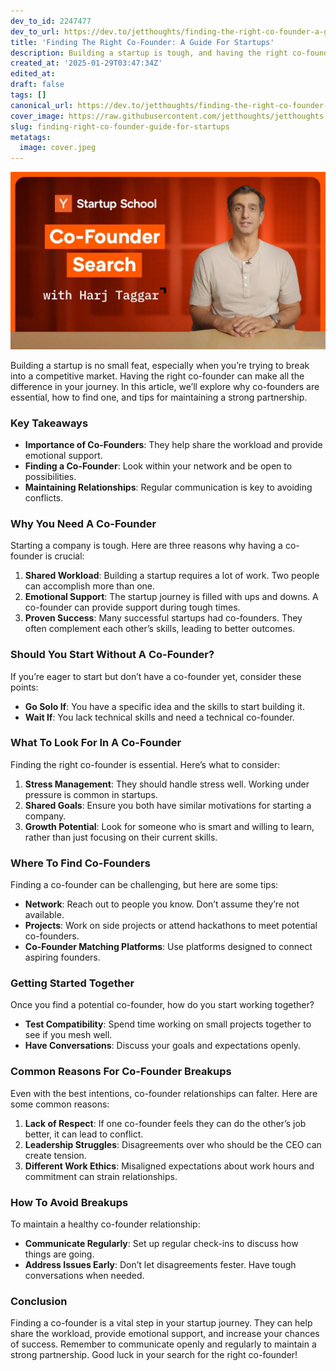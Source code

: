 ```yaml
---
dev_to_id: 2247477
dev_to_url: https://dev.to/jetthoughts/finding-the-right-co-founder-a-guide-for-startups-fei
title: 'Finding The Right Co-Founder: A Guide For Startups'
description: Building a startup is tough, and having the right co-founder can make all the difference. This guide explores why co-founders are essential, how to find one, and tips for maintaining a strong partnership.
created_at: '2025-01-29T03:47:34Z'
edited_at:
draft: false
tags: []
canonical_url: https://dev.to/jetthoughts/finding-the-right-co-founder-a-guide-for-startups-fei
cover_image: https://raw.githubusercontent.com/jetthoughts/jetthoughts.github.io/master/content/blog/finding-right-co-founder-guide-for-startups/cover.jpeg
slug: finding-right-co-founder-guide-for-startups
metatags:
  image: cover.jpeg
---
```

[![Finding The Right Co-Founder: A Guide For Startups](file_0.webp)](https://www.youtube.com/watch?v=Fk9BCr5pLTU)

Building a startup is no small feat, especially when you’re trying to break into a competitive market. Having the right co-founder can make all the difference in your journey. In this article, we’ll explore why co-founders are essential, how to find one, and tips for maintaining a strong partnership.

### Key Takeaways

*   **Importance of Co-Founders**: They help share the workload and provide emotional support.
*   **Finding a Co-Founder**: Look within your network and be open to possibilities.
*   **Maintaining Relationships**: Regular communication is key to avoiding conflicts.

### Why You Need A Co-Founder

Starting a company is tough. Here are three reasons why having a co-founder is crucial:

1.  **Shared Workload**: Building a startup requires a lot of work. Two people can accomplish more than one.
2.  **Emotional Support**: The startup journey is filled with ups and downs. A co-founder can provide support during tough times.
3.  **Proven Success**: Many successful startups had co-founders. They often complement each other’s skills, leading to better outcomes.

### Should You Start Without A Co-Founder?

If you’re eager to start but don’t have a co-founder yet, consider these points:

*   **Go Solo If**: You have a specific idea and the skills to start building it.
*   **Wait If**: You lack technical skills and need a technical co-founder.

### What To Look For In A Co-Founder

Finding the right co-founder is essential. Here’s what to consider:

1.  **Stress Management**: They should handle stress well. Working under pressure is common in startups.
2.  **Shared Goals**: Ensure you both have similar motivations for starting a company.
3.  **Growth Potential**: Look for someone who is smart and willing to learn, rather than just focusing on their current skills.

### Where To Find Co-Founders

Finding a co-founder can be challenging, but here are some tips:

*   **Network**: Reach out to people you know. Don’t assume they’re not available.
*   **Projects**: Work on side projects or attend hackathons to meet potential co-founders.
*   **Co-Founder Matching Platforms**: Use platforms designed to connect aspiring founders.

### Getting Started Together

Once you find a potential co-founder, how do you start working together?

*   **Test Compatibility**: Spend time working on small projects together to see if you mesh well.
*   **Have Conversations**: Discuss your goals and expectations openly.

### Common Reasons For Co-Founder Breakups

Even with the best intentions, co-founder relationships can falter. Here are some common reasons:

1.  **Lack of Respect**: If one co-founder feels they can do the other’s job better, it can lead to conflict.
2.  **Leadership Struggles**: Disagreements over who should be the CEO can create tension.
3.  **Different Work Ethics**: Misaligned expectations about work hours and commitment can strain relationships.

### How To Avoid Breakups

To maintain a healthy co-founder relationship:

*   **Communicate Regularly**: Set up regular check-ins to discuss how things are going.
*   **Address Issues Early**: Don’t let disagreements fester. Have tough conversations when needed.

### Conclusion

Finding a co-founder is a vital step in your startup journey. They can help share the workload, provide emotional support, and increase your chances of success. Remember to communicate openly and regularly to maintain a strong partnership. Good luck in your search for the right co-founder!